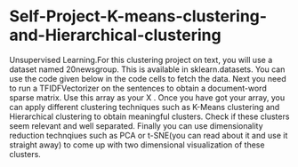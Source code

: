 # Self-Project-K-means-clustering-and-Hierarchical-clustering
Unsupervised Learning.For this clustering project on text, you will use a dataset named 20newsgroup. This is available in sklearn.datasets. You can use the code given below in the code cells to fetch the data. Next you need to run a TFIDFVectorizer on the sentences to obtain a document-word sparse matrix. Use this array as your  X . Once you have got your array, you can apply different clustering techniques such as K-Means clustering and Hierarchical clustering to obtain meaningful clusters. Check if these clusters seem relevant and well separated. Finally you can use dimensionality reduction technqiues such as PCA or t-SNE(you can read about it and use it straight away) to come up with two dimensional visualization of these clusters.
